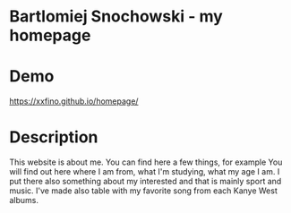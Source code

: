 # Bartlomiej Snochowski - my homepage

# Demo 

https://xxfino.github.io/homepage/

# Description

This website is about me. You can find here a few things, for example You will find out here where I am from, what I'm studying,  what my age I am. 
I put there also something about my interested and that is mainly sport and music. I've made also table with my favorite song from each Kanye West albums.
